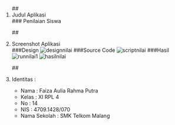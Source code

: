 <ol>
##<li> Judul Aplikasi </li>
### Penilaian Siswa

##<li> Screenshot Aplikasi </li>
###Design
![designnilai](https://cloud.githubusercontent.com/assets/21327758/19969829/91a43a76-a20c-11e6-8728-d933b1811888.PNG)
###Source Code
![scriptnilai](https://cloud.githubusercontent.com/assets/21327758/19969828/9199b880-a20c-11e6-8ca4-cf9bf724ee50.PNG)
###Hasil
![runnilai1](https://cloud.githubusercontent.com/assets/21327758/19969827/91984dba-a20c-11e6-8a97-166177a5c180.PNG)
![hasilnilai](https://cloud.githubusercontent.com/assets/21327758/19969830/91a69078-a20c-11e6-835d-fcaaa800cc5d.PNG)

##<li> Identitas : </li>
<ul>
<li> Nama : Faiza Aulia Rahma Putra </li>
<li> Kelas : XI RPL 4 </li>
<li> No : 14 </li>
<li> NIS : 4709.1428/070 </li>
<li> Nama Sekolah : SMK Telkom Malang </li>
</ul>

